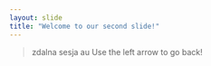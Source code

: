 ```yaml
---
layout: slide
title: "Welcome to our second slide!"
---
```

>zdalna sesja au
Use the left arrow to go back!
